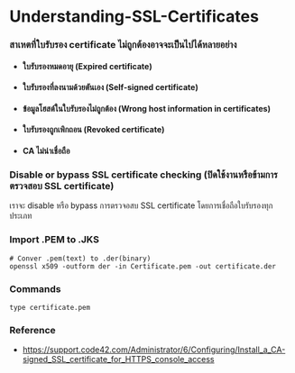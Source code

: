 # Understanding-SSL-Certificates


### สาเหตที่ใบรับรอง certificate ไม่ถูกต้องอาจจะเป็นไปได้หลายอย่าง
- #### ใบรับรองหมดอายุ (Expired certificate)
- #### ใบรับรองที่ลงนามด้วยตันเอง (Self-signed certificate)
- #### ข้อมูลโฮสต์ในใบรับรองไม่ถูกต้อง (Wrong host information in certificates)
- #### ใบรับรองถูกเพิกถอน (Revoked certificate)
- #### CA ไม่น่าเชื่อถือ
### Disable or bypass SSL certificate checking (ปิดใช้งานหรือข้ามการตรวจสอบ SSL certificate)
 เราจะ disable หรือ bypass การตรวจอสบ SSL certificate โดยการเชื่อถือใบรับรองทุกประเภท

### Import .PEM to .JKS

    # Conver .pem(text) to .der(binary)
    openssl x509 -outform der -in Certificate.pem -out certificate.der

### Commands

    type certificate.pem

### Reference

- https://support.code42.com/Administrator/6/Configuring/Install_a_CA-signed_SSL_certificate_for_HTTPS_console_access
